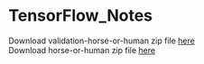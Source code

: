 # TensorFlow_Notes
Download validation-horse-or-human zip file [here](https://storage.googleapis.com/laurencemoroney-blog.appspot.com/validation-horse-or-human.zip)
</br>Download horse-or-human zip file [here](https://storage.googleapis.com/laurencemoroney-blog.appspot.com/horse-or-human.zip)
